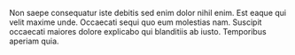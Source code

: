 Non saepe consequatur iste debitis sed enim dolor nihil enim. Est eaque qui velit maxime unde. Occaecati sequi quo eum molestias nam. Suscipit occaecati maiores dolore explicabo qui blanditiis ab iusto. Temporibus aperiam quia.